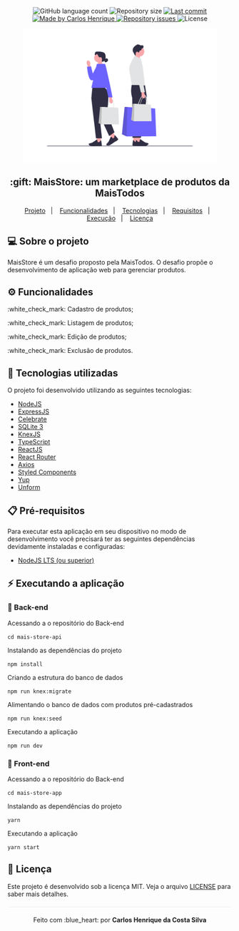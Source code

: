 <p align="center">
  <img alt="GitHub language count" src="https://img.shields.io/github/languages/count/caarloshenrique/mais-todos-challenge-frontend-react?color=%2304D361">
  <img alt="Repository size" src="https://img.shields.io/github/repo-size/caarloshenrique/mais-todos-challenge-frontend-react">
  <a href="https://github.com/caarloshenrique/mais-todos-challenge-frontend-react/master">
    <img alt="Last commit" src="https://img.shields.io/github/last-commit/caarloshenrique/mais-todos-challenge-frontend-react/master">
  </a>
  <a href="https://www.linkedin.com/in/carlos-henrique-costa-silva/">
    <img alt="Made by Carlos Henrique" src="https://img.shields.io/badge/made%20by-caarloshenrique-%2304D361">
  </a>
  <a href="https://github.com/caarloshenrique/mais-todos-challenge-frontend-react/issues">
    <img alt="Repository issues" src="https://img.shields.io/github/issues/caarloshenrique/mais-todos-challenge-frontend-react">
  </a>
  <img alt="License" src="https://img.shields.io/github/license/caarloshenrique/mais-todos-challenge-frontend-react">
</p>

<p align="center">
 <img height="300" alt="MaisStore" src="/assets/shopping.png">
</p>

<h2 align="center">:gift: MaisStore: um marketplace de produtos da MaisTodos</h2>

<p align="center">
  <a href="#computer-sobre-o-projeto">Projeto</a>&nbsp;&nbsp;&nbsp;|&nbsp;&nbsp;&nbsp;
  <a href="#gear-funcionalidades">Funcionalidades</a>&nbsp;&nbsp;&nbsp;|&nbsp;&nbsp;&nbsp;
  <a href="#rocket-tecnologias-utilizadas">Tecnologias</a>&nbsp;&nbsp;&nbsp;|&nbsp;&nbsp;&nbsp;
  <a href="#clipboard-pré-requisitos">Requisitos</a>&nbsp;&nbsp;&nbsp;|&nbsp;&nbsp;&nbsp;
  <a href="#zap-executando-a-aplicação">Execução</a>&nbsp;&nbsp;&nbsp;|&nbsp;&nbsp;&nbsp;
  <a href="#page_facing_up-licença">Licença</a>
</p>

## :computer: Sobre o projeto

MaisStore é um desafio proposto pela MaisTodos. O desafio propõe o desenvolvimento de aplicação web para gerenciar produtos.

## :gear: Funcionalidades

<p>:white_check_mark: Cadastro de produtos;</p>
<p>:white_check_mark: Listagem de produtos;</p>
<p>:white_check_mark: Edição de produtos;</p>
<p>:white_check_mark: Exclusão de produtos.</p>

## :rocket: Tecnologias utilizadas

O projeto foi desenvolvido utilizando as seguintes tecnologias:

- [NodeJS](https://nodejs.org/en/)
- [ExpressJS](https://expressjs.com/pt-br/)
- [Celebrate](https://www.npmjs.com/package/celebrate)
- [SQLite 3](https://www.sqlite.org/index.html)
- [KnexJS](http://knexjs.org/)
- [TypeScript](https://www.typescriptlang.org/)
- [ReactJS](https://react.dev/)
- [React Router](https://reactrouter.com/en/main)
- [Axios](https://github.com/axios/axios)
- [Styled Components](https://styled-components.com/)
- [Yup](https://github.com/jquense/yup)
- [Unform](https://github.com/unform/unform)

## :clipboard: Pré-requisitos

Para executar esta aplicação em seu dispositivo no modo de desenvolvimento você precisará ter as seguintes dependências devidamente instaladas e configuradas:

- [NodeJS LTS (ou superior)](https://nodejs.org/en/)

## :zap: Executando a aplicação

### :bug: Back-end

Acessando a o repositório do Back-end

```
cd mais-store-api
```

Instalando as dependências do projeto

```
npm install
```

Criando a estrutura do banco de dados

```
npm run knex:migrate
```

Alimentando o banco de dados com produtos pré-cadastrados

```
npm run knex:seed
```

Executando a aplicação

```
npm run dev
```

### :art: Front-end

Acessando a o repositório do Back-end

```
cd mais-store-app
```

Instalando as dependências do projeto

```
yarn
```

Executando a aplicação

```
yarn start
```

## :page_facing_up: Licença

Este projeto é desenvolvido sob a licença MIT. Veja o arquivo [LICENSE](LICENSE.md) para saber mais detalhes.

<p align="center" style="margin-top: 20px; border-top: 1px solid #eee; padding-top: 20px;">Feito com :blue_heart: por <strong> Carlos Henrique da Costa Silva </strong> </p>
